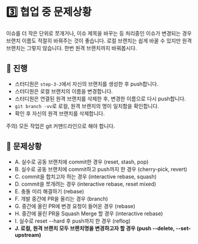 # 3️⃣️ 협업 중 문제상황
 이슈를 더 작은 단위로 쪼개거나, 이슈 제목을 바꾸는 등 처리중인 이슈가 변경되는 경우 브랜치 이름도 적절히 바꿔주는 것이 좋습니다. 로컬 브랜치는 쉽게 바꿀 수 있지만 원격 브랜치는 그렇지 않습니다. 한번 원격 브랜치까지 바꿔봅시다. 

## 📜️ 진행
- 스터디원은 `step-3-J`에서 자신의 브랜치를 생성한 후 push합니다.
- 스터디원은 로컬 브랜치의 이름을 변경합니다.
- 스터디원은 연결된 원격 브랜치를 삭제한 후, 변경한 이름으로 다시 push합니다.
- `git branch -vv`로 로컬, 원격 브랜치의 명이 일치함을 확인합니다.
- 확인 후 자신의 원격 브랜치를 삭제합니다.

주의) 모든 작업은 git 커맨드라인으로 해야 합니다.

## 🚨️ 문제상황
- A. 실수로 공동 브랜치에 commit한 경우 (reset, stash, pop)
- B. 실수로 공동 브랜치에 commit하고 push까지 한 경우 (cherry-pick, revert)
- C. commit을 합치고자 하는 경우 (interactive rebase, squash)
- D. commit을 쪼개려는 경우 (interactive rebase, reset mixed)
- E. 충돌 미리 해결하기 (rebase)
- F. 개발 중간에 PR을 올리는 경우 (branch)
- G. 중간에 올린 PR에 변경 요청이 들어온 경우 (rebase)
- H. 중간에 올린 PR을 Squash Merge 할 경우 (interactive rebase)
- I. 실수로 reset --hard 후 push까지 한 경우 (reflog)
- **J. 로컬, 원격 브랜치 모두 브랜치명을 변경하고자 할 경우 (push --delete, --set-upstream)**